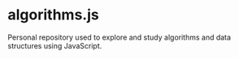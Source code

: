 # algorithms.js

Personal repository used to explore and study algorithms and data structures using JavaScript.